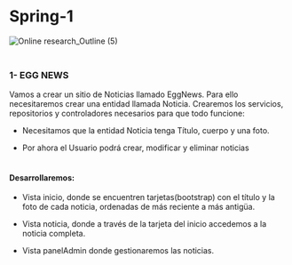 # Spring-1
![Online research_Outline (5)](https://user-images.githubusercontent.com/64716417/183796721-04c78adf-8c18-49d9-a5e9-df547bfd603d.svg)

<h3><br> 1- EGG NEWS </br></h3>
Vamos a crear un sitio de Noticias llamado EggNews.
Para ello necesitaremos crear una entidad llamada Noticia. Crearemos los servicios, repositorios y
controladores necesarios para que todo funcione:


- Necesitamos que la entidad Noticia tenga Título, cuerpo y una foto.

- Por ahora el Usuario podrá crear, modificar y eliminar noticias

<h4><br>Desarrollaremos:</br></h4>

- Vista inicio, donde se encuentren tarjetas(bootstrap) con el título y la foto de cada noticia,
ordenadas de más reciente a más antigüa.

- Vista noticia, donde a través de la tarjeta del inicio accedemos a la noticia completa.

- Vista panelAdmin donde gestionaremos las noticias.
